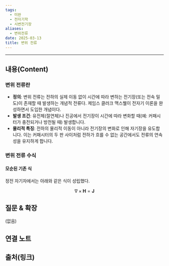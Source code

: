 ```yaml
---
tags:
  - 미완
  - 전자기학
  - 시변전기장
aliases:
  - 변위전류
date: 2025-03-13
title: 변위 전류
---
```


---

## 내용(Content)

### 변위 전류란

- **정의**: 변위 전류는 전하의 실제 이동 없이 시간에 따라 변하는 전기장(또는 전속 밀도)이 존재할 때 발생하는 개념적 전류다. 제임스 클러크 맥스웰이 전자기 이론을 완성하면서 도입한 개념이다.
- **발생 조건**: 유전체(절연체)나 진공에서 전기장이 시간에 따라 변화할 때(예: 커패시터가 충전되거나 방전될 때) 발생합니다.
- **물리적 특징**: 전하의 물리적 이동이 아니라 전기장의 변화로 인해 자기장을 유도합니다. 이는 커패시터의 두 판 사이처럼 전하가 흐를 수 없는 공간에서도 전류의 연속성을 유지하게 합니다.


### 변위 전류 수식

#### 모순된 기존 식

정전 자기자에서는 아래와 같은 식이 성립했다.

$$
\nabla \times \mathbf{H} = \mathbf{J}
$$


## 질문 & 확장

(없음)

## 연결 노트

## 출처(링크)





